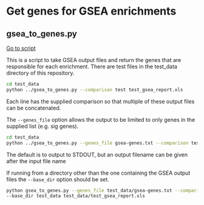 # Get genes for GSEA enrichments

## gsea_to_genes.py

[Go to script](../../gsea_to_genes.py)

This is a script to take GSEA output files and return the genes that are
responsible for each enrichment. There are test files in the test_data
directory of this repository.

``` bash
cd test_data
python ../gsea_to_genes.py --comparison test test_gsea_report.xls
```

Each line has the supplied comparison so that multiple of these output
files can be concatenated.

The `--genes_file` option allows the output to be limited to only genes
in the supplied list (e.g. sig genes).

``` bash
cd test_data
python ../gsea_to_genes.py --genes_file gsea-genes.txt --comparison test test_gsea_report.xls
```

The default is to output to STDOUT, but an output filename can be given
after the input file name

If running from a directory other than the one containing the GSEA
output files the `--base_dir` option should be set.

``` bash
python gsea_to_genes.py --genes_file test_data/gsea-genes.txt --comparison test \
--base_dir test_data test_data/test_gsea_report.xls
```

